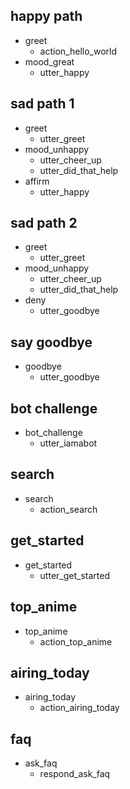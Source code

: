 ## happy path
* greet
  - action_hello_world
* mood_great
  - utter_happy

## sad path 1
* greet
  - utter_greet
* mood_unhappy
  - utter_cheer_up
  - utter_did_that_help
* affirm
  - utter_happy

## sad path 2
* greet
  - utter_greet
* mood_unhappy
  - utter_cheer_up
  - utter_did_that_help
* deny
  - utter_goodbye

## say goodbye
* goodbye
  - utter_goodbye

## bot challenge
* bot_challenge
  - utter_iamabot

## search 
* search 
  - action_search
  
## get_started
* get_started
  - utter_get_started
 
## top_anime
* top_anime
  - action_top_anime

## airing_today
* airing_today
  - action_airing_today
  
## faq
* ask_faq
  - respond_ask_faq
  